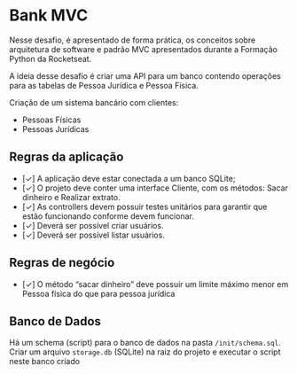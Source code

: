 # Bank MVC

Nesse desafio, é apresentado de forma prática, os conceitos sobre arquitetura de software e padrão MVC apresentados durante a Formação Python da Rocketseat.

A ideia desse desafio é criar uma API para um banco contendo operações para as tabelas de Pessoa Jurídica e Pessoa Física.

Criação de um sistema bancário com clientes:

- Pessoas Físicas
- Pessoas Jurídicas

## Regras da aplicação

- [✓] A aplicação deve estar conectada a um banco SQLite;
- [✓] O projeto deve conter uma interface Cliente, com os métodos: Sacar dinheiro e Realizar extrato.
- [✓] As controllers devem possuir testes unitários para garantir que estão funcionando conforme devem funcionar.
- [✓] Deverá ser possível criar usuários.
- [✓] Deverá ser possível listar usuários.

## Regras de negócio

- [✓] O método “sacar dinheiro” deve possuir um limite máximo menor em Pessoa física do que para pessoa jurídica

## Banco de Dados

Há um schema (script) para o banco de dados na pasta ``/init/schema.sql``. Criar um arquivo ``storage.db`` (SQLite) na raiz do projeto e executar o script neste banco criado